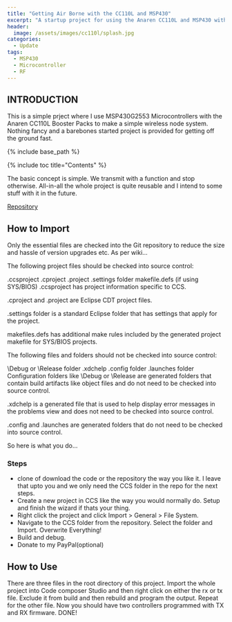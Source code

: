 ```yaml
---
title: "Getting Air Borne with the CC110L and MSP430"
excerpt: "A startup project for using the Anaren CC110L and MSP430 with Code Composer Studio"
header:
  image: /assets/images/cc110l/splash.jpg
categories: 
  - Update
tags:
  - MSP430
  - Microcontroller
  - RF
---
```


## INTRODUCTION

This is a simple prject where I use MSP430G2553 Microcontrollers with the Anaren CC110L Booster Packs to make a simple wireless node system. Nothing fancy and a barebones started project is provided for getting off the ground fast.

{% include base_path %}

{% include toc title="Contents" %}

The basic concept is simple. We transmit with a function and stop otherwise. All-in-all the whole project is quite reusable and I intend to some stuff with it in the future.

[Repository](https://github.com/inderpreet/Project-CC110L-Nodes)

## How to Import

Only the essential files are checked into the Git repository to reduce the size and hassle of version upgrades etc. As per wiki...

The following project files should be checked into source control:

.ccsproject
.cproject
.project
.settings folder
makefile.defs (if using SYS/BIOS)
.ccsproject has project information specific to CCS.

.cproject and .project are Eclipse CDT project files.

.settings folder is a standard Eclipse folder that has settings that apply for the project.

makefiles.defs has additional make rules included by the generated project makefile for SYS/BIOS projects.


The following files and folders should not be checked into source control:

\Debug or \Release folder
.xdchelp
\.config folder
\.launches folder
Configuration folders like \Debug or \Release are generated folders that contain build artifacts like object files and do not need to be checked into source control.

.xdchelp is a generated file that is used to help display error messages in the problems view and does not need to be checked into source control.

.config and .launches are generated folders that do not need to be checked into source control.

So here is what you do...

### Steps

* clone of download the code or the repository the way you like it. I leave that upto you and we only need the CCS folder in the repo for the next steps.
* Create a new project in CCS like the way you would normally do. Setup and finish the wizard if thats your thing.
* Right click the project and click Import > General > File System. 
* Navigate to the CCS folder from the repository. Select the folder and Import. Overwrite Everything!
* Build and debug.
* Donate to my PayPal(optional)

## How to Use

There are three files in the root directory of this project. Import the whole project into Code composer Studio and then right click on either the rx or tx file. 
Exclude it from build and then rebuild and program the output. Repeat for the other file. Now you should have two controllers programmed with TX and RX firmware.
DONE!


